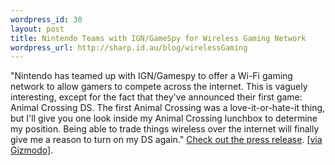 ```yaml
--- 
wordpress_id: 30
layout: post
title: Nintendo Teams with IGN/GameSpy for Wireless Gaming Network
wordpress_url: http://sharp.id.au/blog/wirelessGaming
---
```

"Nintendo has teamed up with IGN/Gamespy to offer a Wi-Fi gaming network to allow gamers to compete across the internet. This is vaguely interesting, except for the fact that they&apos;ve announced their first game: Animal Crossing DS. The first Animal Crossing was a love-it-or-hate-it thing, but I&apos;ll give you one look inside my Animal Crossing lunchbox to determine my position. Being able to trade things wireless over the internet will finally give me a reason to turn on my DS again." <a href="http://press.nintendo.com/articles.jsp?id=6849">Check out the press release<a/>. <a href="http://www.gizmodo.com/gadgets/home-entertainment/ds/nintendo-teams-with-igngamespy-for-wireless-gaming-network-102965.php">[via Gizmodo]</a>.
